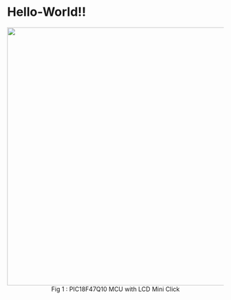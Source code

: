 Hello-World!!
===========
<p align="center">
  <img width=600 height=auto src="https://user-images.githubusercontent.com/7369464/139385792-a9a28ad7-2408-4720-a84f-ebf0f8748076.png">
  <br>Fig 1 : PIC18F47Q10 MCU with LCD Mini Click<br>
</p>
